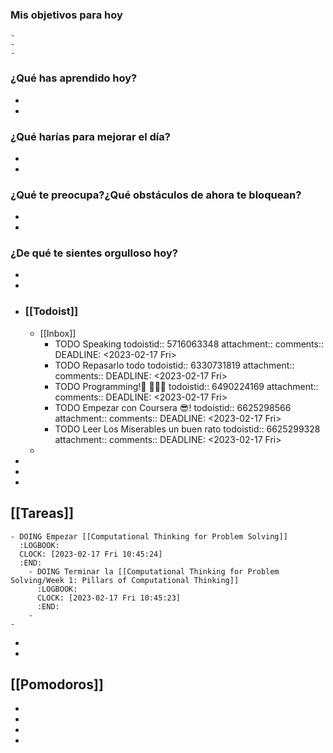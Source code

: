 ### Mis objetivos para hoy
	-
	-
	-
### ¿Qué has aprendido hoy?
-
-
### ¿Qué harías para mejorar el día?
-
-
### ¿Qué te preocupa?¿Qué obstáculos de ahora te bloquean?
-
-
### ¿De qué te sientes orgulloso hoy?
-
-
- ### [[Todoist]]
	- [[Inbox]]
		- TODO Speaking
		  todoistid:: 5716063348
		  attachment:: 
		  comments:: 
		  DEADLINE: <2023-02-17 Fri>
		- TODO Repasarlo todo
		  todoistid:: 6330731819
		  attachment:: 
		  comments:: 
		  DEADLINE: <2023-02-17 Fri>
		- TODO Programming!🎉 👨‍💻😎
		  todoistid:: 6490224169
		  attachment:: 
		  comments:: 
		  DEADLINE: <2023-02-17 Fri>
		- TODO Empezar con Coursera 😎!
		  todoistid:: 6625298566
		  attachment:: 
		  comments:: 
		  DEADLINE: <2023-02-17 Fri>
		- TODO Leer Los Miserables un buen rato
		  todoistid:: 6625299328
		  attachment:: 
		  comments:: 
		  DEADLINE: <2023-02-17 Fri>
	-
-
-
-
## [[Tareas]]
	- DOING Empezar [[Computational Thinking for Problem Solving]]
	  :LOGBOOK:
	  CLOCK: [2023-02-17 Fri 10:45:24]
	  :END:
		- DOING Terminar la [[Computational Thinking for Problem Solving/Week 1: Pillars of Computational Thinking]]
		  :LOGBOOK:
		  CLOCK: [2023-02-17 Fri 10:45:23]
		  :END:
		-
	-
-
-
## [[Pomodoros]]
-
-
-
-
